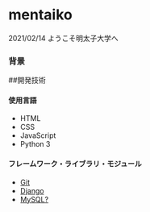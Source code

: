 # mentaiko

2021/02/14
ようこそ明太子大学へ

### 背景

##開発技術

#### 使用言語

* HTML
* CSS
* JavaScript
* Python 3

#### フレームワーク・ライブラリ・モジュール

* [Git](https://git-scm.com/)
* [Django](https://www.djangoproject.com/)
* [MySQL?](https://www.mysql.com/jp/)




